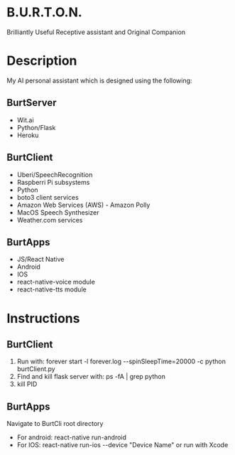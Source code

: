 # B.U.R.T.O.N.
Brilliantly Useful Receptive assistant and Original Companion

# Description
My AI personal assistant which is designed using the following:

## BurtServer
- Wit.ai
- Python/Flask
- Heroku

## BurtClient
- Uberi/SpeechRecognition
- Raspberri Pi subsystems
- Python
- boto3 client services
- Amazon Web Services (AWS) - Amazon Polly
- MacOS Speech Synthesizer
- Weather.com services

## BurtApps
- JS/React Native
- Android
- IOS
- react-native-voice module
- react-native-tts module

# Instructions

## BurtClient
1) Run with: forever start -l forever.log --spinSleepTime=20000 -c python burtClient.py 
2) Find and kill flask server with: ps -fA | grep python
3) kill PID

## BurtApps
Navigate to BurtCli root directory
- For android: react-native run-android
- For IOS: react-native run-ios --device "Device Name" or run with Xcode

